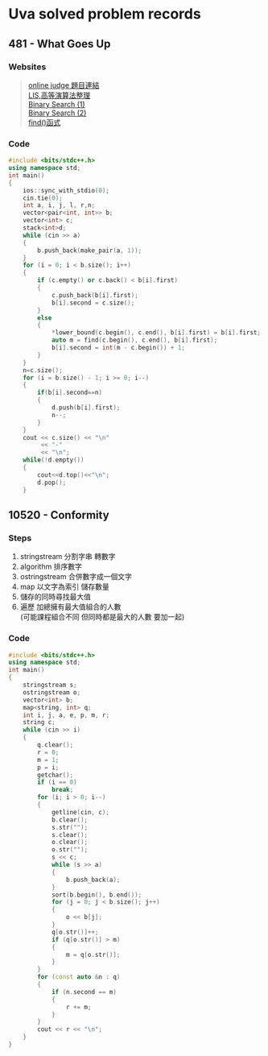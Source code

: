 # Uva solved problem records

## 481 - What Goes Up

### Websites

>[online judge 題目連結](https://onlinejudge.org/index.php?option=com_onlinejudge&Itemid=8&category=6&page=show_problem&problem=422)   
>[LIS,高等演算法整理](https://alan23273850.github.io/Online-Judge-Problems/algorithms/%E5%BA%8F%E5%88%97/2.-%E6%9C%80%E9%95%B7%E9%81%9E%E5%A2%9E%E5%AD%90%E5%BA%8F%E5%88%97/)   
>[Binary Search (1)](https://medium.com/@lindingchi/binary-search-%E9%82%A3%E4%BA%9B%E8%97%8F%E5%9C%A8%E7%B4%B0%E7%AF%80%E8%A3%A1%E7%9A%84%E9%AD%94%E9%AC%BC-%E4%B8%80-%E5%9F%BA%E7%A4%8E%E4%BB%8B%E7%B4%B9-dd2cd804aee1)   
>[Binary Search (2)](https://medium.com/appworks-school/binary-search-%E9%82%A3%E4%BA%9B%E8%97%8F%E5%9C%A8%E7%B4%B0%E7%AF%80%E8%A3%A1%E7%9A%84%E9%AD%94%E9%AC%BC-%E4%BA%8C-%E6%89%BE%E4%B8%8D%E5%88%B0%E6%80%8E%E9%BA%BC%E8%BE%A6-a308f5b9ce12)  
>[find()函式](https://www.geeksforgeeks.org/how-to-find-index-of-a-given-element-in-a-vector-in-cpp/)

### Code

```c++
#include <bits/stdc++.h>
using namespace std;
int main()
{
    ios::sync_with_stdio(0);
    cin.tie(0);
    int a, i, j, l, r,n;
    vector<pair<int, int>> b; 
    vector<int> c;            
    stack<int>d;             
    while (cin >> a)          
    {
        b.push_back(make_pair(a, 1));
    }
    for (i = 0; i < b.size(); i++)
    {
        if (c.empty() or c.back() < b[i].first)
        {
            c.push_back(b[i].first);
            b[i].second = c.size();
        }
        else    
        {
            *lower_bound(c.begin(), c.end(), b[i].first) = b[i].first; 
            auto m = find(c.begin(), c.end(), b[i].first); 
            b[i].second = int(m - c.begin()) + 1; 
        }
    }
    n=c.size();
    for (i = b.size() - 1; i >= 0; i--)
    {
        if(b[i].second==n)
        {
            d.push(b[i].first);
            n--;
        }
    }
    cout << c.size() << "\n"
         << "-"
         << "\n";
    while(!d.empty())
    {
        cout<<d.top()<<"\n";
        d.pop();
    }
```

## 10520 - Conformity

### Steps
1. stringstream 分割字串 轉數字
2. algorithm 排序數字
3. ostringstream 合併數字成一個文字
4. map 以文字為索引 儲存數量
5. 儲存的同時尋找最大值
6. 遍歷 加總擁有最大值組合的人數   
(可能課程組合不同 但同時都是最大的人數 要加一起)

### Code

```c++
#include <bits/stdc++.h>
using namespace std;
int main()
{
    stringstream s;
    ostringstream o;
    vector<int> b;
    map<string, int> q;
    int i, j, a, e, p, m, r;
    string c;
    while (cin >> i)
    {
        q.clear();
        r = 0;
        m = 1;
        p = i;
        getchar();
        if (i == 0)
            break;
        for (i; i > 0; i--)
        {
            getline(cin, c);
            b.clear();
            s.str("");
            s.clear();
            o.clear();
            o.str("");
            s << c;
            while (s >> a)
            {
                b.push_back(a);
            }
            sort(b.begin(), b.end());
            for (j = 0; j < b.size(); j++)
            {
                o << b[j];
            }
            q[o.str()]++;
            if (q[o.str()] > m)
            {
                m = q[o.str()];
            }
        }
        for (const auto &n : q)
        {
            if (n.second == m)
            {
                r += m;
            }
        }
        cout << r << "\n";
    }
}
```
